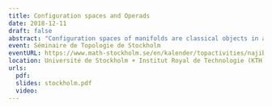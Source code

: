 ```yaml
---
title: Configuration spaces and Operads
date: 2018-12-11
draft: false
abstract: "Configuration spaces of manifolds are classical objects in algebraic topology, but studying their homotopy type is a difficult task. In this talk, I will explain how to use ideas coming from the theory of operads (and more precisely Kontsevich's proof of the formality of the little disks operads) to obtain results on the real homotopy type of configuration spaces of compact manifolds. I will also talk about recent applications."
event: Séminaire de Topologie de Stockholm
eventURL: https://www.math-stockholm.se/en/kalender/topactivities/najib-idrissi-configuration-spaces-and-operads-1.862830
location: Université de Stockholm + Institut Royal de Technologie (KTH)
urls:
  pdf: 
  slides: stockholm.pdf
  video: 
---
```


